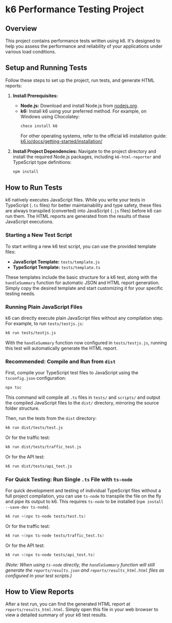 # k6 Performance Testing Project

## Overview

This project contains performance tests written using k6. It's designed to help you assess the performance and reliability of your applications under various load conditions.

## Setup and Running Tests

Follow these steps to set up the project, run tests, and generate HTML reports:

1.  **Install Prerequisites:**
    *   **Node.js:** Download and install Node.js from [nodejs.org](https://nodejs.org/).
    *   **k6:** Install k6 using your preferred method. For example, on Windows using Chocolatey:
        ```bash
        choco install k6
        ```
        For other operating systems, refer to the official k6 installation guide: [k6.io/docs/getting-started/installation/](https://k6.io/docs/getting-started/installation/)

2.  **Install Project Dependencies:**
    Navigate to the project directory and install the required Node.js packages, including `k6-html-reporter` and TypeScript type definitions:

    ```bash
    npm install
    ```

## How to Run Tests

k6 natively executes JavaScript files. While you write your tests in TypeScript (`.ts` files) for better maintainability and type safety, these files are always transpiled (converted) into JavaScript (`.js` files) before k6 can run them. The HTML reports are generated from the results of these JavaScript executions.

### Starting a New Test Script

To start writing a new k6 test script, you can use the provided template files:

*   **JavaScript Template:** `tests/template.js`
*   **TypeScript Template:** `tests/template.ts`

These templates include the basic structure for a k6 test, along with the `handleSummary` function for automatic JSON and HTML report generation. Simply copy the desired template and start customizing it for your specific testing needs.

### Running Plain JavaScript Files

k6 can directly execute plain JavaScript files without any compilation step. For example, to run `tests/testjs.js`:

```bash
k6 run tests/testjs.js
```

With the `handleSummary` function now configured in `tests/testjs.js`, running this test will automatically generate the HTML report.

### Recommended: Compile and Run from `dist`

First, compile your TypeScript test files to JavaScript using the `tsconfig.json` configuration:

```bash
npx tsc
```
This command will compile all `.ts` files in `tests/` and `scripts/` and output the compiled JavaScript files to the `dist/` directory, mirroring the source folder structure.

Then, run the tests from the `dist` directory:

```bash
k6 run dist/tests/test.js
```
Or for the traffic test:
```bash
k6 run dist/tests/traffic_test.js
```
Or for the API test:
```bash
k6 run dist/tests/api_test.js
```

### For Quick Testing: Run Single `.ts` File with `ts-node`

For quick development and testing of individual TypeScript files without a full project compilation, you can use `ts-node` to transpile the file on the fly and pipe its output to k6. This requires `ts-node` to be installed (`npm install --save-dev ts-node`).

```bash
k6 run <(npx ts-node tests/test.ts)
```
Or for the traffic test:
```bash
k6 run <(npx ts-node tests/traffic_test.ts)
```
Or for the API test:
```bash
k6 run <(npx ts-node tests/api_test.ts)
```

*(Note: When using `ts-node` directly, the `handleSummary` function will still generate the `reports/results.json` and `reports/results_html.html` files as configured in your test scripts.)*

## How to View Reports

After a test run, you can find the generated HTML report at `reports/results_html.html`. Simply open this file in your web browser to view a detailed summary of your k6 test results.

